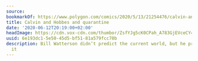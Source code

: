 ```yaml
---
source:
bookmarkOf: https://www.polygon.com/comics/2020/5/13/21254476/calvin-and-hobbes-comic-strips-books-quarantine
title: Calvin and Hobbes and quarantine
date: '2020-06-12T20:19:00+02:00'
headImage: https://cdn.vox-cdn.com/thumbor/ZsfYJg5cK0CPah_A783GjEVceCY=/358x0:1504x600/fit-in/1200x630/cdn.vox-cdn.com/uploads/chorus_asset/file/19964128/CH_reading_2.jpg
uuid: 6e193dc1-5e50-45d5-bf51-81a579fcc70b
description: Bill Watterson didn’t predict the current world, but he prepared us for
  it
---
```

